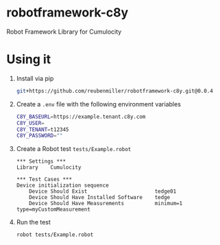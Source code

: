 # robotframework-c8y

Robot Framework Library for Cumulocity

# Using it

1. Install via pip

    ```sh
    git+https://github.com/reubenmiller/robotframework-c8y.git@0.0.4
    ```

2. Create a `.env` file with the following environment variables

    ```sh
    C8Y_BASEURL=https://example.tenant.c8y.com
    C8Y_USER=
    C8Y_TENANT=t12345
    C8Y_PASSWORD=""
    ```

3. Create a Robot test `tests/Example.robot`

    ```robot
    *** Settings ***
    Library    Cumulocity

    *** Test Cases ***
    Device initialization sequence
        Device Should Exist                      tedge01
        Device Should Have Installed Software    tedge
        Device Should Have Measurements          minimum=1   type=myCustomMeasurement
    ```

4. Run the test

    ```sh
    robot tests/Example.robot
    ```
